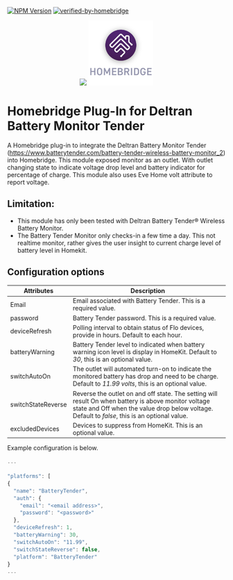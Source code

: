 [![NPM Version](https://img.shields.io/npm/v/homebridge-batterytender.svg?style=flat-square)](https://www.npmjs.com/package/homebridge-batterytender)
[![verified-by-homebridge](https://badgen.net/badge/homebridge/verified/purple)](https://github.com/homebridge/homebridge/wiki/Verified-Plugins)

<p align="center">
<img src="https://www.batterytender.com/Battery%20Tender%20Website%20Images/081-0172.BatteryTender.07.Lifestyle1.jpg?resizeid=12&resizeh=1000&resizew=1000" width="150">
 <img src="https://github.com/homebridge/branding/raw/master/logos/homebridge-wordmark-logo-vertical.png" width="150">



</p>


# Homebridge Plug-In for Deltran Battery Monitor Tender
A Homebridge plug-in to integrate the Deltran Battery Monitor Tender (https://www.batterytender.com/battery-tender-wireless-battery-monitor_2) into Homebridge. This module exposed monitor as an outlet. With outlet changing state to indicate voltage drop level and battery indicator for percentage of charge. This module also uses Eve Home volt attribute to report voltage.

## Limitation:
* This module has only been tested with Deltran Battery Tender® Wireless Battery Monitor.
* The Battery Tender Monitor only checks-in a few time a day.  This not realtime monitor, rather gives the user insight to current charge level of battery level in Homekit.



## Configuration options

| Attributes        | Description                                                                                                              |
| ----------------- | ------------------------------------------------------------------------------------------------------------------------ |
| Email              | Email associated with Battery Tender. This is a required value.                    |
| password              | Battery Tender password. This is a required value.                                                                 |
| deviceRefresh        | Polling interval to obtain status of Flo devices, provide in hours. Default to each hour.          |
| batteryWarning          | Battery Tender level to indicated when battery warning icon level is display in HomeKit. Default to <i>30</i>, this is an optional value.                                
| switchAutoOn| The outlet will automated turn-on to indicate the monitored battery has drop and need to be charge.   Default to <i>11.99 volts</i>, this is an optional value.                                                        |
| switchStateReverse | Reverse the outlet on and off state. The setting will result On when battery is above monitor voltage state and Off when the value drop below voltage.  Default to <i>false</i>, this is an optional value.        
| excludedDevices         | Devices to suppress from HomeKit. This is an optional value. | |



Example configuration is below.

```javascript
...

"platforms": [
{
  "name": "BatteryTender",
  "auth": {
    "email": "<email address>",
    "password": "<password>"
  },
  "deviceRefresh": 1,
  "batteryWarning": 30,
  "switchAutoOn": "11.99",
  "switchStateReverse": false,
  "platform": "BatteryTender"
}
...
